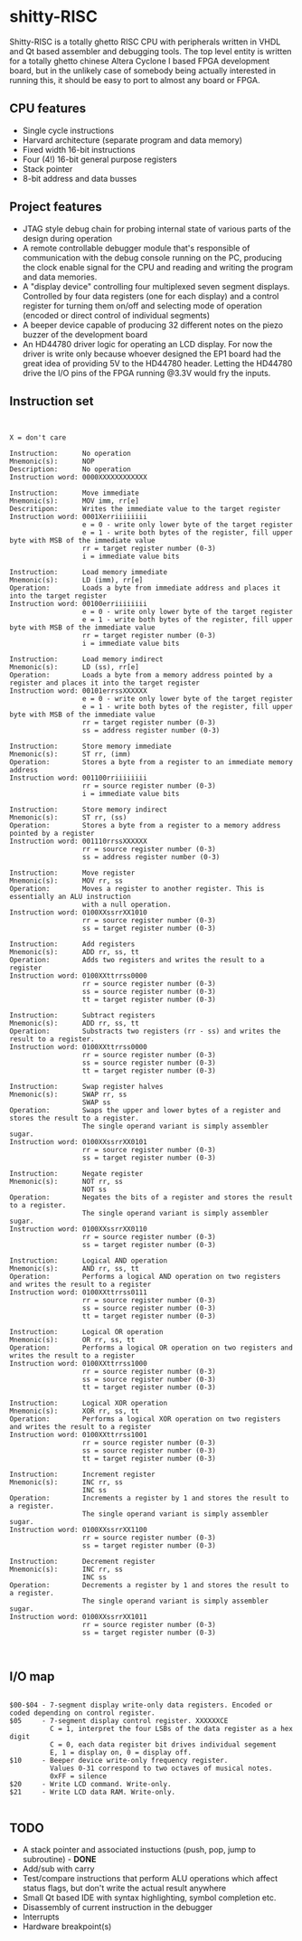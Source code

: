 shitty-RISC
===========

Shitty-RISC is a totally ghetto RISC CPU with peripherals written in VHDL and Qt based assembler and debugging tools. The top level entity is written for a totally ghetto chinese Altera Cyclone I based FPGA development board, but in the unlikely case of somebody being actually interested in running this, it should be easy to port to almost any board or FPGA.

CPU features
------------
* Single cycle instructions
* Harvard architecture (separate program and data memory)
* Fixed width 16-bit instructions
* Four (4!) 16-bit general purpose registers
* Stack pointer
* 8-bit address and data busses

Project features
----------------
* JTAG style debug chain for probing internal state of various parts of the design during operation
* A remote controllable debugger module that's responsible of communication with the debug console running on the PC, producing the clock enable signal for the CPU and reading and writing the program and data memories.  
* A "display device" controlling four multiplexed seven segment displays. Controlled by four data registers (one for each display) and a control register for turning them on/off and selecting mode of operation (encoded or direct control of individual segments)
* A beeper device capable of producing 32 different notes on the piezo buzzer of the development board
* An HD44780 driver logic for operating an LCD display. For now the driver is write only because whoever designed the EP1 board had the great idea of providing 5V to the HD44780 header. Letting the HD44780 drive the I/O pins of the FPGA running @3.3V would fry the inputs. 

Instruction set
---------------

<pre><code>

X = don't care

Instruction:      No operation
Mnemonic(s):      NOP
Description:      No operation
Instruction word: 0000XXXXXXXXXXXX

Instruction:      Move immediate
Mnemonic(s):      MOV imm, rr[e]
Descritipon:      Writes the immediate value to the target register
Instruction word: 0001Xerriiiiiiii
                  e = 0 - write only lower byte of the target register
                  e = 1 - write both bytes of the register, fill upper byte with MSB of the immediate value
                  rr = target register number (0-3)
                  i = immediate value bits
                  
Instruction:      Load memory immediate
Mnemonic(s):      LD (imm), rr[e]
Operation:        Loads a byte from immediate address and places it into the target register
Instruction word: 00100erriiiiiiii
                  e = 0 - write only lower byte of the target register
                  e = 1 - write both bytes of the register, fill upper byte with MSB of the immediate value
                  rr = target register number (0-3)
                  i = immediate value bits
                  
Instruction:      Load memory indirect
Mnemonic(s):      LD (ss), rr[e]
Operation:        Loads a byte from a memory address pointed by a register and places it into the target register
Instruction word: 00101errssXXXXXX
                  e = 0 - write only lower byte of the target register
                  e = 1 - write both bytes of the register, fill upper byte with MSB of the immediate value
                  rr = target register number (0-3)
                  ss = address register number (0-3)

Instruction:      Store memory immediate
Mnemonic(s):      ST rr, (imm)
Operation:        Stores a byte from a register to an immediate memory address
Instruction word: 001100rriiiiiiii
                  rr = source register number (0-3)
                  i = immediate value bits

Instruction:      Store memory indirect
Mnemonic(s):      ST rr, (ss)
Operation:        Stores a byte from a register to a memory address pointed by a register
Instruction word: 001110rrssXXXXXX
                  rr = source register number (0-3)
                  ss = address register number (0-3)

Instruction:      Move register
Mnemonic(s):      MOV rr, ss
Operation:        Moves a register to another register. This is essentially an ALU instruction 
                  with a null operation.
Instruction word: 0100XXssrrXX1010
                  rr = source register number (0-3)
                  ss = target register number (0-3)
                  
Instruction:      Add registers
Mnemonic(s):      ADD rr, ss, tt
Operation:        Adds two registers and writes the result to a register 
Instruction word: 0100XXttrrss0000
                  rr = source register number (0-3)
                  ss = source register number (0-3)
                  tt = target register number (0-3)

Instruction:      Subtract registers
Mnemonic(s):      ADD rr, ss, tt
Operation:        Substracts two registers (rr - ss) and writes the result to a register. 
Instruction word: 0100XXttrrss0000
                  rr = source register number (0-3)
                  ss = source register number (0-3)
                  tt = target register number (0-3)

Instruction:      Swap register halves
Mnemonic(s):      SWAP rr, ss
                  SWAP ss
Operation:        Swaps the upper and lower bytes of a register and stores the result to a register.
                  The single operand variant is simply assembler sugar.
Instruction word: 0100XXssrrXX0101
                  rr = source register number (0-3)
                  ss = target register number (0-3)

Instruction:      Negate register
Mnemonic(s):      NOT rr, ss
                  NOT ss
Operation:        Negates the bits of a register and stores the result to a register.
                  The single operand variant is simply assembler sugar.
Instruction word: 0100XXssrrXX0110
                  rr = source register number (0-3)
                  ss = target register number (0-3)
                  
Instruction:      Logical AND operation
Mnemonic(s):      AND rr, ss, tt
Operation:        Performs a logical AND operation on two registers and writes the result to a register 
Instruction word: 0100XXttrrss0111
                  rr = source register number (0-3)
                  ss = source register number (0-3)
                  tt = target register number (0-3)
                  
Instruction:      Logical OR operation
Mnemonic(s):      OR rr, ss, tt
Operation:        Performs a logical OR operation on two registers and writes the result to a register 
Instruction word: 0100XXttrrss1000
                  rr = source register number (0-3)
                  ss = source register number (0-3)
                  tt = target register number (0-3)
                  
Instruction:      Logical XOR operation
Mnemonic(s):      XOR rr, ss, tt
Operation:        Performs a logical XOR operation on two registers and writes the result to a register 
Instruction word: 0100XXttrrss1001
                  rr = source register number (0-3)
                  ss = source register number (0-3)
                  tt = target register number (0-3)

Instruction:      Increment register
Mnemonic(s):      INC rr, ss
                  INC ss
Operation:        Increments a register by 1 and stores the result to a register.
                  The single operand variant is simply assembler sugar.
Instruction word: 0100XXssrrXX1100
                  rr = source register number (0-3)
                  ss = target register number (0-3)

Instruction:      Decrement register
Mnemonic(s):      INC rr, ss
                  INC ss
Operation:        Decrements a register by 1 and stores the result to a register.
                  The single operand variant is simply assembler sugar.
Instruction word: 0100XXssrrXX1011
                  rr = source register number (0-3)
                  ss = target register number (0-3)

                  
</code></pre>

I/O map
------
<pre><code>
$00-$04 - 7-segment display write-only data registers. Encoded or coded depending on control register.
$05     - 7-segment display control register. XXXXXXCE
          C = 1, interpret the four LSBs of the data register as a hex digit
          C = 0, each data register bit drives individual segement
          E, 1 = display on, 0 = display off.
$10     - Beeper device write-only frequency register. 
          Values 0-31 correspond to two octaves of musical notes.
          0xFF = silence
$20     - Write LCD command. Write-only.
$21     - Write LCD data RAM. Write-only.
          
</code></pre>


TODO
----

* A stack pointer and associated instuctions (push, pop, jump to subroutine) - **DONE**
* Add/sub with carry
* Test/compare instructions that perform ALU operations which affect status flags, but don't write the actual result anywhere
* Small Qt based IDE with syntax highlighting, symbol completion etc.
* Disassembly of current instruction in the debugger
* Interrupts
* Hardware breakpoint(s)

